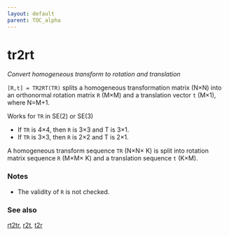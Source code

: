 ```yaml
---
layout: default
parent: TOC_alpha
---
```

# tr2rt
_Convert homogeneous transform to rotation and translation_


```[R,t] = TR2RT(TR)``` splits a homogeneous transformation matrix (N&times;N) into an
orthonormal rotation matrix `R` (M&times;M) and a translation vector `t` (M&times;1), where
N=M+1.


Works for `TR` in SE(2) or SE(3)
* If `TR` is 4&times;4, then `R` is 3&times;3 and T is 3&times;1.
* If `TR` is 3&times;3, then `R` is 2&times;2 and T is 2&times;1.



A homogeneous transform sequence `TR` (N&times;N&times; K) is split into rotation matrix
sequence `R` (M&times;M&times; K) and a translation sequence `t` (K&times;M).
### Notes
* The validity of `R` is not checked.

### See also

[rt2tr](rt2tr.md), [r2t](r2t.md), [t2r](t2r.md)
